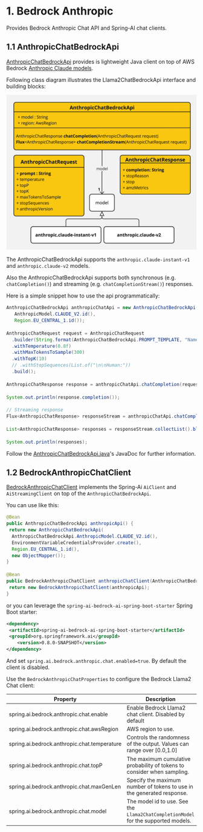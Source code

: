 # 1. Bedrock Anthropic

Provides Bedrock Anthropic Chat API and Spring-AI chat clients.

## 1.1 AnthropicChatBedrockApi

[AnthropicChatBedrockApi](./src/main/java/org/springframework/ai/bedrock/anthropic/api/AnthropicChatBedrockApi.java) provides is lightweight Java client on top of AWS Bedrock [Anthropic Claude models](https://docs.aws.amazon.com/bedrock/latest/userguide/model-parameters-claude.html).

Following class diagram illustrates the Llama2ChatBedrockApi interface and building blocks:

![AnthropicChatBedrockApi Class Diagram](./src/test/resources/doc/Bedrock-Anthropic-Chat-API.jpg)

The AnthropicChatBedrockApi supports the `anthropic.claude-instant-v1` and `anthropic.claude-v2` models.

Also the AnthropicChatBedrockApi supports both synchronous (e.g. `chatCompletion()`) and streaming (e.g. `chatCompletionStream()`) responses.

Here is a simple snippet how to use the api programmatically:

```java
AnthropicChatBedrockApi anthropicChatApi = new AnthropicChatBedrockApi(
   AnthropicModel.CLAUDE_V2.id(),
   Region.EU_CENTRAL_1.id());

AnthropicChatRequest request = AnthropicChatRequest
  .builder(String.format(AnthropicChatBedrockApi.PROMPT_TEMPLATE, "Name 3 famous pirates"))
  .withTemperature(0.8f)
  .withMaxTokensToSample(300)
  .withTopK(10)
  // .withStopSequences(List.of("\n\nHuman:"))
  .build();

AnthropicChatResponse response = anthropicChatApi.chatCompletion(request);

System.out.println(response.completion());

// Streaming response
Flux<AnthropicChatResponse> responseStream = anthropicChatApi.chatCompletionStream(request);

List<AnthropicChatResponse> responses = responseStream.collectList().block();

System.out.println(responses);
```

Follow the [AnthropicChatBedrockApi.java](./src/main/java/org/springframework/ai/bedrock/anthropic/api/AnthropicChatBedrockApi.java)'s JavaDoc for further information.

## 1.2 BedrockAnthropicChatClient

[BedrockAnthropicChatClient](./src/main/java/org/springframework/ai/bedrock/anthropic/BedrockAnthropicChatClient.java) implements the Spring-Ai `AiClient` and `AiStreamingClient` on top of the `AnthropicChatBedrockApi`.

You can use like this:

```java
@Bean
public AnthropicChatBedrockApi anthropicApi() {
 return new AnthropicChatBedrockApi(
  AnthropicChatBedrockApi.AnthropicModel.CLAUDE_V2.id(),
  EnvironmentVariableCredentialsProvider.create(),
  Region.EU_CENTRAL_1.id(),
  new ObjectMapper());
}

@Bean
public BedrockAnthropicChatClient anthropicChatClient(AnthropicChatBedrockApi anthropicApi) {
 return new BedrockAnthropicChatClient(anthropicApi);
}
```

or you can leverage the `spring-ai-bedrock-ai-spring-boot-starter` Spring Boot starter:

```xml
<dependency>
 <artifactId>spring-ai-bedrock-ai-spring-boot-starter</artifactId>
 <groupId>org.springframework.ai</groupId>
    <version>0.8.0-SNAPSHOT</version>
</dependency>
```

And set `spring.ai.bedrock.anthropic.chat.enabled=true`.
By default the client is disabled.

Use the `BedrockAnthropicChatProperties` to configure the Bedrock Llama2 Chat client:

| Property  | Description | Default |
| ------------- | ------------- | ------------- |
| spring.ai.bedrock.anthropic.chat.enable | Enable Bedrock Llama2 chat client. Disabled by default | false |
| spring.ai.bedrock.anthropic.chat.awsRegion  | AWS region to use.  | us-east-1 |
| spring.ai.bedrock.anthropic.chat.temperature  | Controls the randomness of the output. Values can range over [0.0,1.0]  | 0.8 |
| spring.ai.bedrock.anthropic.chat.topP  | The maximum cumulative probability of tokens to consider when sampling.  | AWS Bedrock default |
| spring.ai.bedrock.anthropic.chat.maxGenLen  | Specify the maximum number of tokens to use in the generated response. | 300 |
| spring.ai.bedrock.anthropic.chat.model  | The model id to use. See the `Llama2ChatCompletionModel` for the supported models.  | meta.llama2-70b-chat-v1 |
